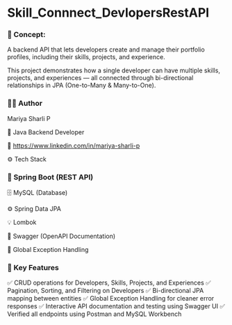 # Skill_Connnect_DevlopersRestAPI

### 🧠 Concept:

A backend API that lets developers create and manage their portfolio profiles, including their skills, projects, and experience.

This project demonstrates how a single developer can have multiple skills, projects, and experiences — all connected through bi-directional relationships in JPA (One-to-Many & Many-to-One).
### 👩‍💻 Author
Mariya Sharli P

💼 Java Backend Developer

🔗 https://www.linkedin.com/in/mariya-sharli-p

⚙️ Tech Stack

### 🧩 Spring Boot (REST API)

🗄️ MySQL (Database)

⚙️ Spring Data JPA

💡 Lombok

📘 Swagger (OpenAPI Documentation)

🚨 Global Exception Handling
### 🌟 Key Features

✅ CRUD operations for Developers, Skills, Projects, and Experiences
✅ Pagination, Sorting, and Filtering on Developers
✅ Bi-directional JPA mapping between entities
✅ Global Exception Handling for cleaner error responses
✅ Interactive API documentation and testing using Swagger UI
✅ Verified all endpoints using Postman and MySQL Workbench

